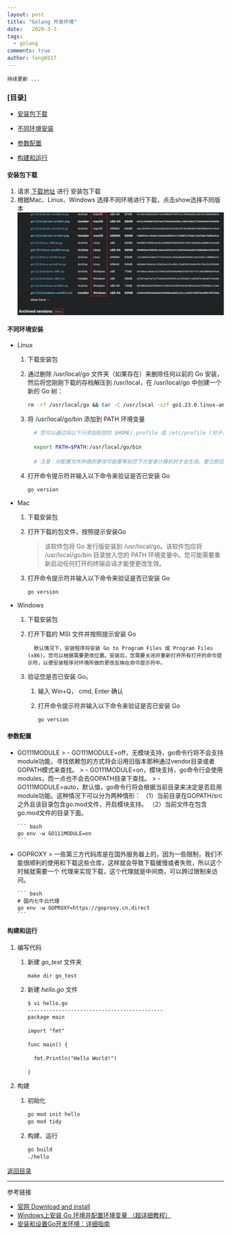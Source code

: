 ```yaml
---
layout: post
title: "Golang 开发环境"
date:   2020-3-3
tags: 
  - golang
comments: true
author: feng6917
---
```


`持续更新 ...`

<!-- more -->

### [目录]

- [安装包下载](#安装包下载)

- [不同环境安装](#不同环境安装)

- [参数配置](#参数配置)

- [构建和运行](#构建和运行)

#### 安装包下载

1. 请求 [下载地址](https://go.dev/dl/) 进行 安装包下载
2. 根据Mac、Linux、Windows 选择不同环境进行下载，点击show选择不同版本
      ![img](../images/2020-3-3/1.jpg)

#### 不同环境安装

- Linux
  1. 下载安装包

  2. 通过删除 /usr/local/go 文件夹（如果存在）来删除任何以前的 Go 安装，然后将您刚刚下载的存档解压到 /usr/local，在 /usr/local/go 中创建一个新的 Go 树：

      ``` bash
      rm -rf /usr/local/go && tar -C /usr/local -xzf go1.23.0.linux-amd64.tar.gz
      ```

  3. 将 /usr/local/go/bin 添加到 PATH 环境变量

      ``` bash
        # 您可以通过将以下行添加到您的 $HOME/.profile 或 /etc/profile (对于系统范围的安装) 来执行此操作：
        
        export PATH=$PATH:/usr/local/go/bin
        
        # 注意：对配置文件所做的更改可能要等到您下次登录计算机时才会生效。要立即应用更改，只需直接运行 shell 命令或使用 source $HOME/.profile 等命令从配置文件中执行这些更改。
      ```

  4. 打开命令提示符并输入以下命令来验证是否已安装 Go

      ``` bash
      go version
      ```

- Mac
  1. 下载安装包
  2. 打开下载的包文件，按照提示安装Go
      > 该软件包将 Go 发行版安装到 /usr/local/go。该软件包应将 /usr/local/go/bin 目录放入您的 PATH 环境变量中。您可能需要重新启动任何打开的终端会话才能使更改生效。
  3. 打开命令提示符并输入以下命令来验证是否已安装 Go

      ``` bash
      go version
      ```

- Windows
  1. 下载安装包
  2. 打开下载的 MSI 文件并按照提示安装 Go

      ```
        默认情况下，安装程序将安装 Go to Program Files 或 Program Files (x86)。您可以根据需要更改位置。安装后，您需要关闭并重新打开所有打开的命令提示符，以便安装程序对环境所做的更改反映在命令提示符中。
      ```

  3. 验证您是否已安装 Go。
      1. 输入 Win+Q， cmd, Enter 确认

      2. 打开命令提示符并输入以下命令来验证是否已安装 Go

          ``` bash
          go version
          ```

#### 参数配置

- GO111MODULE
      > - GO111MODULE=off，无模块支持，go命令行将不会支持module功能，寻找依赖包的方式将会沿用旧版本那种通过vendor目录或者GOPATH模式来查找。
      > - GO111MODULE=on，模块支持，go命令行会使用modules，而一点也不会去GOPATH目录下查找。
      > - GO111MODULE=auto，默认值，go命令行将会根据当前目录来决定是否启用module功能。这种情况下可以分为两种情形：
      （1）当前目录在GOPATH/src之外且该目录包含go.mod文件，开启模块支持。
      （2）当前文件在包含go.mod文件的目录下面。

      ``` bash
      go env -w GO111MODULE=on
      ```

- GOPROXY
      > 一些第三方代码库是在国外服务器上的，因为一些限制，我们不能很顺利的使用和下载这些仓库，这样就会导致下载缓慢或者失败，所以这个时候就需要一个 代理来实现下载，这个代理就是中间商，可以跨过限制来访问。

      ``` bash
      # 国内七牛云代理
      go env -w GOPROXY=https://goproxy.cn,direct
      ```

#### 构建和运行

  1. 编写代码
      1. 新建 *go_test* 文件夹

          ```
          make dir go_test
          ```

      2. 新建 *hello.go* 文件

          ```
          $ vi hello.go
          --------------------------------------------
          package main
       
          import "fmt"
       
          func main() {
       
            fmt.Println("Hello World!") 
        
          } 
          ```

  2. 构建

      1. 初始化

          ``` bash
          go mod init hello
          go mod tidy
          ```

      2. 构建、运行

          ``` bash
          go build
          ./hello
          ```

[返回目录](https://feng6917.github.io/language-golang/#目录)

----
参考链接

- [官网 Download and install](https://go.dev/doc/install)
- [Windows上安装 Go 环境并配置环境变量 （超详细教程）](https://blog.csdn.net/liu_chen_yang/article/details/132012969)
- [安装和设置Go开发环境：详细指南](https://cloud.tencent.com/developer/article/2426367)
